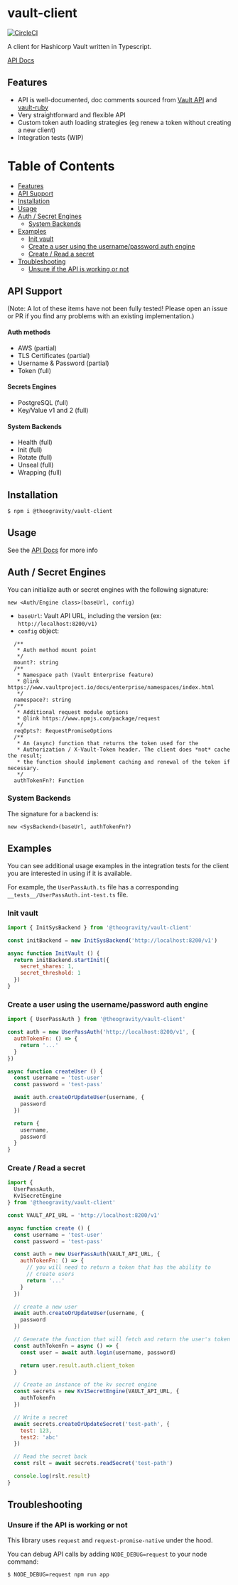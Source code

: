 # vault-client

[![CircleCI](https://circleci.com/gh/theogravity/vault-client.svg?style=svg)](https://circleci.com/gh/theogravity/vault-client)

A client for Hashicorp Vault written in Typescript.

[API Docs](api-docs)

## Features

- API is well-documented, doc comments sourced from
  [Vault API](https://www.vaultproject.io/api) and
  [vault-ruby](https://github.com/hashicorp/vault-ruby)
- Very straightforward and flexible API
- Custom token auth loading strategies (eg renew a token without
  creating a new client)
- Integration tests (WIP)

[TOC]: #

# Table of Contents
- [Features](#features)
- [API Support](#api-support)
- [Installation](#installation)
- [Usage](#usage)
- [Auth / Secret Engines](#auth--secret-engines)
    - [System Backends](#system-backends)
- [Examples](#examples)
    - [Init vault](#init-vault)
    - [Create a user using the username/password auth engine](#create-a-user-using-the-usernamepassword-auth-engine)
    - [Create / Read a secret](#create--read-a-secret)
- [Troubleshooting](#troubleshooting)
    - [Unsure if the API is working or not](#unsure-if-the-api-is-working-or-not)


## API Support

(Note: A lot of these items have not been fully tested! Please open an
issue or PR if you find any problems with an existing implementation.)

#### Auth methods

- AWS (partial)
- TLS Certificates (partial)
- Username & Password (partial)
- Token (full)

#### Secrets Engines

- PostgreSQL (full)
- Key/Value v1 and 2 (full)

#### System Backends

- Health (full)
- Init (full)
- Rotate (full)
- Unseal (full)
- Wrapping (full)

## Installation

`$ npm i @theogravity/vault-client`

## Usage

See the [API Docs](api-docs/) for more info

## Auth / Secret Engines

You can initialize auth or secret engines with the following signature:

`new <Auth/Engine class>(baseUrl, config)`

- `baseUrl`: Vault API URL, including the version (ex:
  `http://localhost:8200/v1)`
- `config` object:

```
  /**
   * Auth method mount point
   */
  mount?: string
  /**
   * Namespace path (Vault Enterprise feature)
   * @link https://www.vaultproject.io/docs/enterprise/namespaces/index.html
   */
  namespace?: string
  /**
   * Additional request module options
   * @link https://www.npmjs.com/package/request
   */
  reqOpts?: RequestPromiseOptions
  /**
   * An (async) function that returns the token used for the
   * Authorization / X-Vault-Token header. The client does *not* cache the result;
   * the function should implement caching and renewal of the token if necessary.
   */
  authTokenFn?: Function
```

### System Backends

The signature for a backend is:

`new <SysBackend>(baseUrl, authTokenFn?)`

## Examples

You can see additional usage examples in the integration tests for the
client you are interested in using if it is available.

For example, the `UserPassAuth.ts` file has a corresponding
`__tests__/UserPassAuth.int-test.ts` file.

### Init vault

```javascript
import { InitSysBackend } from '@theogravity/vault-client'

const initBackend = new InitSysBackend('http://localhost:8200/v1')

async function InitVault () {
  return initBackend.startInit({
    secret_shares: 1,
    secret_threshold: 1
  })
}
```

### Create a user using the username/password auth engine

```javascript
import { UserPassAuth } from '@theogravity/vault-client'

const auth = new UserPassAuth('http://localhost:8200/v1', {
  authTokenFn: () => {
    return '...'
  }
})

async function createUser () {
  const username = 'test-user'
  const password = 'test-pass'

  await auth.createOrUpdateUser(username, {
    password
  })

  return {
    username,
    password
  }
}
```

### Create / Read a secret

```javascript
import {
  UserPassAuth,
  Kv1SecretEngine
} from '@theogravity/vault-client'

const VAULT_API_URL = 'http://localhost:8200/v1'

async function create () {
  const username = 'test-user'
  const password = 'test-pass'

  const auth = new UserPassAuth(VAULT_API_URL, {
    authTokenFn: () => {
      // you will need to return a token that has the ability to
      // create users
      return '...'
    }
  })

  // create a new user
  await auth.createOrUpdateUser(username, {
    password
  })

  // Generate the function that will fetch and return the user's token
  const authTokenFn = async () => {
    const user = await auth.login(username, password)

    return user.result.auth.client_token
  }

  // Create an instance of the kv secret engine
  const secrets = new Kv1SecretEngine(VAULT_API_URL, {
    authTokenFn
  })

  // Write a secret
  await secrets.createOrUpdateSecret('test-path', {
    test: 123,
    test2: 'abc'
  })

  // Read the secret back
  const rslt = await secrets.readSecret('test-path')

  console.log(rslt.result)
}
```

## Troubleshooting

### Unsure if the API is working or not

This library uses `request` and `request-promise-native` under the hood.

You can debug API calls by adding `NODE_DEBUG=request` to your
node command:

`$ NODE_DEBUG=request npm run app`

